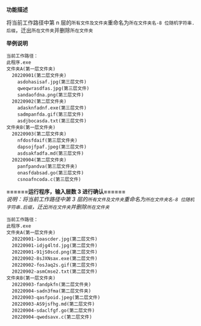 **功能描述**

将当前工作路径中第 n 层的`所有文件及文件夹`重命名为`所在文件夹名-8 位随机字符串.后缀`，迁出`所在文件夹`并删除`所在文件夹`

**举例说明**

    当前工作路径：
    此程序.exe
    文件夹A(第一层文件夹)
      20220901(第二层文件夹)
        asdohasisaf.jpg(第三层文件)
        qweqwrasdfas.jpg(第三层文件)
        sandaofdna.png(第三层文件)
      20220902(第二层文件夹)
        adasknfadnf.exe(第三层文件)
        sadmpanfda.gif(第三层文件)
        asdjbocasda.txt(第三层文件)
    文件夹B(第一层文件夹)
      20220903(第二层文件夹)
        nfdosfdaif(第三层文件夹)
        dapsojfpaf.jpeg(第三层文件)
        asdsakfadfa.md(第三层文件)
      20220904(第二层文件夹)
        panfpandva(第三层文件夹)
        onasfdabsad.go(第三层文件)
        csnoafncoda.c(第三层文件)

**======运行程序，输入层数 3 进行确认======**  
_说明：将当前工作路径中第 3 层的`所有文件及文件夹`重命名为`所在文件夹名-8 位随机字符串.后缀`，迁出`所在文件夹`并删除`所在文件夹`_

    当前工作路径：
    此程序.exe
    文件夹A(第一层文件夹)
      20220901-1oascder.jpg(第二层文件)
      20220901-idjg4ltd.jpg(第二层文件)
      20220901-91jS0scd.png(第二层文件)
      20220902-8sJXNsax.exe(第二层文件)
      20220902-fosJaq2s.gif(第二层文件)
      20220902-asmCmse2.txt(第二层文件)
    文件夹B(第一层文件夹)
      20220903-fandpkfn(第二层文件夹)
      20220904-sadn3fma(第二层文件夹)
      20220903-qasfpoid.jpeg(第二层文件)
      20220903-AS9jsfhg.md(第二层文件)
      20220904-sdaclfgf.go(第二层文件)
      20220904-qwedsavx.c(第二层文件)
